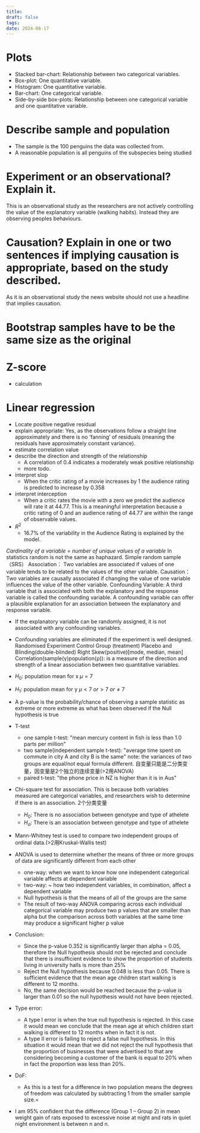 ```yaml
---
title: 
draft: false
tags: 
date: 2024-06-17
---
```

# Plots
- Stacked bar-chart: Relationship between two categorical variables.
- Box-plot: One quantitative variable.
- Histogram: One quantitative variable.
- Bar-chart: One categorical variable.
- Side-by-side box-plots:   Relationship between one categorical variable and one quantitative variable.
# Describe sample and population
- The sample is the 100 penguins the data was collected from.
- A reasonable population is all penguins of the subspecies being studied
# Experiment or an observational? Explain it. 

This is an observational study as the researchers are not actively controlling the value of the explanatory variable (walking habits). Instead they are observing peoples behaviours.
  
# Causation? Explain in one or two sentences if implying causation is appropriate, based on the study described. 

As it is an observational study the news website should not use a headline that implies causation.

# Bootstrap samples have to be the same size as the original
# Z-score
- calculation
# Linear regression
- Locate positive negative  residual
- explain appropriate:   Yes, as the observations follow a straight line approximately and there is no ‘fanning’ of residuals (meaning the residuals have approximately constant variance).
- estimate   correlation value
- describe the direction and strength of the relationship
	- A correlation of 0.4 indicates a moderately weak positive relationship
	- more todo.
- interpret slop
	-   When the critic rating of a movie increases by 1 the audience rating is predicted to increase by 0.358
- interpret interception
	- When a critic rates the movie with a zero we predict the audience will rate it at 44.77. This is a meaningful interpretation because a critic rating of 0 and an audience rating of 44.77 are within the range of observable values.
- $R^2$
	- 16.7% of the variability in the Audience Rating is explained by the model.

_Cardinality of a variable = number of unique values of a variable_
In statistics random is not the same as haphazard. Simple random sample（SRS）
Association： Two variables are associated if values of one variable tends to be related to the values of the other variable.
Causation： Two variables are causally associated if changing the value of one variable influences the value of the other variable.
Confounding Variable: A third variable that is associated with both the explanatory and the response variable is called the confounding variable.
A confounding variable can offer a plausible explanation for an association between the explanatory and response variable.
- If the explanatory variable can be randomly assigned, it is not associated with any confounding variables.
- Confounding variables are eliminated if the experiment is well designed.
Randomised Experiment
Control Group (treatment) Placebo and Blinding(double-blinded)
Right Skew(positive)[mode, median, mean]
Correlation(sample(γ)population(ρ)): is a measure of the direction and strength of a linear association between two quantitative variables.

- $H_0$: population mean for x $\mu = 7$
- $H_1$: population mean for y $\mu \lt7 \ or \gt 7 \ or \neq 7$ 
- A p-value is the probability/chance of observing a sample statistic as extreme or more extreme as what has been observed if the Null hypothesis is true
- T-test
	- one sample t-test: "mean mercury content in fish is less than 1.0 parts per million"
	- two sample(independent sample t-test): "average time spent on commute in city A and city B is the same" note: the variances of two groups are equal/not equal formula different. 自变量只能是二分类变量，因变量是2个独立的连续变量(>2用ANOVA)
	- paired t-test: "the phone price in NZ is higher than it is in Aus"
- Chi-square test for association. This is because both variables measured are categorical variables, and researchers wish to determine if there is an association. 2个分类变量
	- $H_0$: There is no association between genotype and type of athelete 
	- $H_a$: There is an association between genotype and type of athelete
- Mann-Whitney test is used to compare two independent groups of ordinal data.(>2用Kruskal-Wallis test)
- ANOVA is used to determine whether the means of three or more groups of data are significantly different from each other
	- one-way: when we want to know how one independent categorical variable affects at dependent variable
	- two-way: ~ how two independent variables, in combination, affect a dependent variable
	- Null hypothesis is that the means of all of the groups are the same
	- The result of two-way ANOVA comparing across each individual categorical variable may produce two p values that are smaller than alpha but the comparison across both variables at the same time may produce a significant higher p value

- Conclusion: 
	- Since the p-value 0.352 is significantly larger than alpha = 0.05, therefore the Null hypothesis should not be rejected and conclude that there is insufficient evidence to show the proportion of students living in university halls is more than 25%
	- Reject the Null hypothesis because 0.048 is less than 0.05. There is sufficient evidence that the mean age children start walking is different to 12 months.
	- No, the same decision would be reached because the p-value is larger than 0.01 so the null hypothesis would not have been rejected.
- Type error: 
	- A type I error is when the true null hypothesis is rejected. In this case it would mean we conclude that the mean age at which children start walking is different to 12 months when in fact it is not.
	- A type II error is failing to reject a false null hypothesis. In this situation it would mean that we did not reject the null hypothesis that the proportion of businesses that were advertised to that are considering becoming a customer of the bank is equal to 20% when in fact the proportion was less than 20%.
- DoF:
	- As this is a test for a difference in two population means the degrees of freedom was calculated by subtracting 1 from the smaller sample size.=
- I am 95% confident that the difference (Group 1 – Group 2) in mean weight gain of rats exposed to excessive noise at night and rats in quiet night environment is between n and n.
